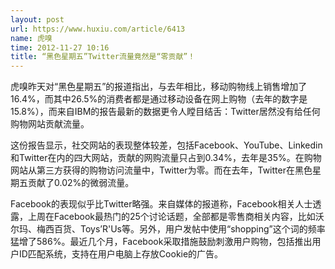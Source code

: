 ```yaml
---
layout: post
url: https://www.huxiu.com/article/6413
name: 虎嗅
time: 2012-11-27 10:16
title: “黑色星期五”Twitter流量竟然是“零贡献”！
---
```

虎嗅昨天对“黑色星期五”的报道指出，与去年相比，移动购物线上销售增加了16.4%，而其中26.5%的消费者都是通过移动设备在网上购物（去年的数字是15.8%），而来自IBM的报告最新的数据更令人瞠目结舌：Twitter居然没有给任何购物网站贡献流量。

这份报告显示，社交网站的表现整体较差，包括Facebook、YouTube、Linkedin和Twitter在内的四大网站，贡献的网购流量只占到0.34%，去年是35%。在购物网站从第三方获得的购物访问流量中，Twitter为零。而在去年，Twitter在黑色星期五贡献了0.02%的微弱流量。

Facebook的表现似乎比Twitter略强。来自媒体的报道称，Facebook相关人士透露，上周在Facebook最热门的25个讨论话题，全部都是零售商相关内容，比如沃尔玛、梅西百货、Toys’R'Us等。另外，用户发帖中使用“shopping”这个词的频率猛增了586%。最近几个月，Facebook采取措施鼓励刺激用户购物，包括推出用户ID匹配系统，支持在用户电脑上存放Cookie的广告。

